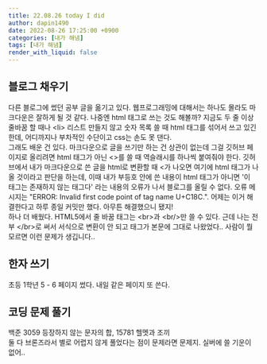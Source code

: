 ```yaml
---
title: 22.08.26 today I did
author: dapin1490
date: 2022-08-26 17:25:00 +0900
categories: [내가 해냄]
tags: [내가 해냄]
render_with_liquid: false
---
```


## 블로그 채우기
다른 블로그에 썼던 공부 글을 옮기고 있다. 웹프로그래밍에 대해서는 하나도 몰라도 마크다운은 잘하게 될 것 같다. 나중엔 html 태그로 쓰는 것도 해볼까? 지금도 두 줄 이상 줄바꿈 할 때나 \<li\> 리스트 만들지 않고 숫자 목록 쓸 때 html 태그를 섞어서 쓰고 있긴 한데, 어디까지나 부차적인 수단이고 css는 손도 못 댄다.   
그래도 배운 건 있다. 마크다운으로 글을 쓰기만 하는 건 상관이 없는데 그걸 깃허브 페이지로 올리려면 html 태그가 아닌 \<\>를 쓸 때 역슬래시를 하나씩 붙여줘야 한다. 깃허브에서 내가 마크다운으로 쓴 글을 html로 변환할 때 \<가 나오면 여기에 html 태그가 나올 것이라고 판단을 하는데, 이때 내가 부등호 안에 쓴 내용이 html 태그가 아니면 '이 태그는 존재하지 않는 태그다' 라는 내용의 오류가 나서 블로그를 올릴 수 없다. 오류 메시지는 "ERROR: Invalid first code point of tag name U+C18C.". 어제는 이거 해결한다고 하루 종일 커밋만 했다. 아무튼 해결했으니 됐지!  
하나 더 배웠다. HTML5에서 줄 바꿈 태그는 \<br\>과 \<br/\>만 쓸 수 있다. 근데 나는 전부 \</br\>로 써서 서식으로 변환이 안 되고 태그가 본문에 그대로 나왔었다.. 사람이 뭘 모르면 이런 문제가 생깁니다..  
  
## 한자 쓰기  
초등 1학년 5 - 6 페이지 썼다. 내일 같은 페이지 또 쓴다.  
  
## 코딩 문제 풀기  
백준 3059 등장하지 않는 문자의 합, 15781 헬멧과 조끼  
둘 다 브론즈라서 별로 어렵지 않게 풀었다는 점이 문제라면 문제지. 실버에 쓸 기운이 없어..  
